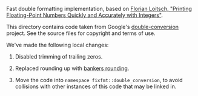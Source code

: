 Fast double formatting implementation, based on [Florian Loitsch, "Printing
Floating-Point Numbers Quickly and Accurately with
Integers"](http://florian.loitsch.com/publications/dtoa-pldi2010.pdf).

This directory contains code taken from Google's
[double-conversion](https://github.com/google/double-conversion) project.  See
the source files for copyright and terms of use.

We've made the following local changes:

1. Disabled trimming of trailing zeros.

1. Replaced rounding up with [bankers
rounding](http://c2.com/cgi/wiki?BankersRounding).

1. Move the code into `namespace fixfmt::double_conversion`, to avoid collisions
with other instances of this code that may be linked in.

